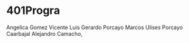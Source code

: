 # 401Progra
Angelica Gomez Vicente
Luis Gerardo Porcayo Marcos
Ulises Porcayo Caarbajal
Alejandro Camacho,